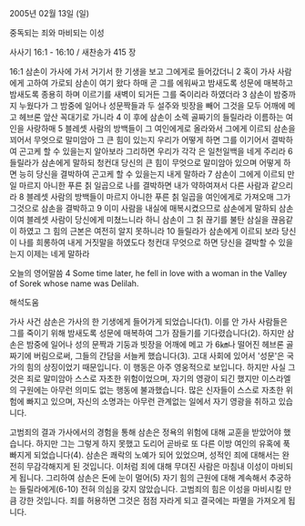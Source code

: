 2005년 02월 13일 (일)

중독되는 죄와 마비되는 이성



사사기 16:1 - 16:10 / 새찬송가 415 장


16:1 삼손이 가사에 가서 거기서 한 기생을 보고 그에게로 들어갔더니 2 혹이 가사 사람에게 고하여 가로되 삼손이 여기 왔다 하매 곧 그를 에워싸고 밤새도록 성문에 매복하고 밤새도록 종용히 하며 이르기를 새벽이 되거든 그를 죽이리라 하였더라 3 삼손이 밤중까지 누웠다가 그 밤중에 일어나 성문짝들과 두 설주와 빗장을 빼어 그것을 모두 어깨에 메고 헤브론 앞산 꼭대기로 가니라 4 이 후에 삼손이 소렉 골짜기의 들릴라라 이름하는 여인을 사랑하매 5 블레셋 사람의 방백들이 그 여인에게로 올라와서 그에게 이르되 삼손을 꾀어서 무엇으로 말미암아 그 큰 힘이 있는지 우리가 어떻게 하면 그를 이기어서 결박하여 곤고케 할 수 있을는지 알아보라 그리하면 우리가 각각 은 일천일백을 네게 주리라 6 들릴라가 삼손에게 말하되 청컨대 당신의 큰 힘이 무엇으로 말미암아 있으며 어떻게 하면 능히 당신을 결박하여 곤고케 할 수 있을는지 내게 말하라 7 삼손이 그에게 이르되 만일 마르지 아니한 푸른 칡 일곱으로 나를 결박하면 내가 약하여져서 다른 사람과 같으리라 8 블레셋 사람의 방백들이 마르지 아니한 푸른 칡 일곱을 여인에게로 가져오매 그가 그것으로 삼손을 결박하고 9 이미 사람을 내실에 매복시켰으므로 삼손에게 말하되 삼손이여 블레셋 사람이 당신에게 미쳤느니라 하니 삼손이 그 칡 끊기를 불탄 삼실을 끊음같이 하였고 그 힘의 근본은 여전히 알지 못하니라 10 들릴라가 삼손에게 이르되 보라 당신이 나를 희롱하여 내게 거짓말을 하였도다 청컨대 무엇으로 하면 당신을 결박할 수 있을는지 이제는 네게 말하라

오늘의 영어말씀
4 Some time later, he fell in love with a woman in the Valley of Sorek whose name was Delilah.

해석도움





가사 사건
삼손은 가사의 한 기생에게 들어가게 되었습니다(1). 이를 안 가사 사람들은 그를 죽이기 위해 밤새도록 성문에 매복하여 그가 잠들기를 기다렸습니다(2). 하지만 삼손은 밤중에 일어나 성의 문짝과 기둥과 빗장을 어깨에 메고 가 6㎞나 떨어진 헤브론 골짜기에 버림으로써, 그들의 간담을 서늘케 했습니다(3). 고대 사회에 있어서 '성문'은 국가의 힘의 상징이었기 때문입니다. 이 행동은 아주 영웅적으로 보입니다. 하지만 사실 그것은 죄로 말미암아 스스로 자초한 위험이었으며, 자기의 영광이 되긴 했지만 이스라엘의 구원에는 아무런 의미도 없는 행동에 불과했습니다. 많은 신자들이 스스로 자초한 위험에 빠지고 있으며, 자신의 소명과는 아무런 관계없는 일에서 자기 영광을 취하고 있습니다.   

고범죄의 결과
가사에서의 경험을 통해 삼손은 정욕의 위험에 대해 교훈을 받았어야 했습니다. 하지만 그는 그렇게 하지 못했고 도리어 곧바로 또 다른 이방 여인의 유혹에 푹 빠지게 되었습니다(4). 삼손은 쾌락의 노예가 되어 있었으며, 성적인 죄에 대해서는 완전히 무감각해지게 된 것입니다. 이처럼 죄에 대해 무뎌진 사람은 마침내 이성이 마비되게 됩니다. 그리하여 삼손은 돈에 눈이 멀어(5) 자기 힘의 근원에 대해 계속해서 추궁하는 들릴라에게(6-10) 전혀 의심을 갖지 않았습니다. 고범죄의 힘은 이성을 마비시킬 만큼 강한 것입니다. 죄를 허용하면 그것은 점점 자라게 되고 결국에는 파멸을 가져오게 됩니다.